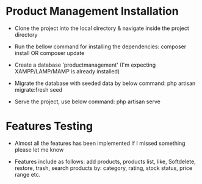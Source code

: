 # Product Management Installation
- Clone the project into the local directory & navigate inside the project directory

- Run the bellow command for installing the dependencies:
composer install OR composer update

- Create a database 'productmanagement' (I'm expecting XAMPP/LAMP/MAMP is already installed)

- Migrate the database with seeded data by below command:
php artisan migrate:fresh seed 

- Serve the project, use below command:
php artisan serve

# Features Testing

- Almost all the features has been implemented If I missed something please let me know

- Features include as follows: add products, products list, like, Softdelete, restore, trash, search products by: category, rating, stock status, price range etc.

